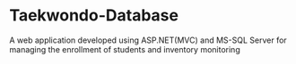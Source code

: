 # Taekwondo-Database
A web application developed using ASP.NET(MVC) and MS-SQL Server for managing the enrollment of students and inventory monitoring
